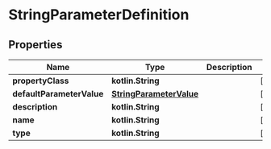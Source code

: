 
# StringParameterDefinition

## Properties
Name | Type | Description | Notes
------------ | ------------- | ------------- | -------------
**propertyClass** | **kotlin.String** |  |  [optional]
**defaultParameterValue** | [**StringParameterValue**](StringParameterValue.md) |  |  [optional]
**description** | **kotlin.String** |  |  [optional]
**name** | **kotlin.String** |  |  [optional]
**type** | **kotlin.String** |  |  [optional]



